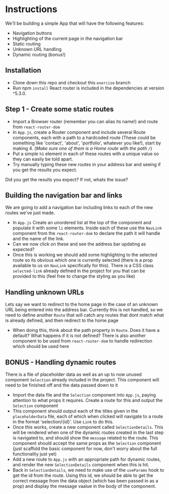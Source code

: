 # Instructions
We'll be building a simple App that will have the following features:
- Navigation buttons
- Highlighting of the current page in the navigation bar
- Static routing
- Unknown URL handling
- Dynamic routing (bonus!)

## Installation
- Clone down this repo and checkout this `exercise` branch
- Run npm `install`
React router is included in the dependencies at version ^5.3.0.

## Step 1 - Create some static routes
- Import a Browser router (remember you can alias its name!) and route from `react-router-dom`
- In `App.js`, create a Router component and include several Route components, each with a path to a hardcoded route (These could be something like 'contact', 'about', 'portfolio', whatever you like!), start by making 4. (*Make sure one of them is a Home route with the path `/`*)
- Put a simple `h1` element in each of these routes with a unique value so they can easily be told apart.
- Try manually typing these new routes in your address bar and seeing if you get the results you expect. 

Did you get the results you expect? If not, whats the issue?

## Building the navigation bar and links
We are going to add a navigation bar including links to each of the new routes we've just made.
- In `App.js` Create an unordered list at the top of the component and populate it with some `li` elements. Inside each of these use the `NavLink` component from the `react-router-dom` to declare the path it will handle and the name of the link.
- Can we now click on these and see the address bar updating as expected?
- Once this is working we should add some highlighting to the selected route so its obvious which one is currently selected (there is a prop available to us on `NavLink` specifically for this). There is a CSS class `selected-link` already defined in the project for you that can be provided to this (feel free to change the styling as you like)

## Handling unknown URLs
Lets say we want to redirect to the home page in the case of an unknown URL being entered into the address bar. Currently this is not handled, so we need to define another `Route` that will catch any routes that dont match what is already defined, and then redirect to the home page
- When doing this, think about the path property in `Route`. Does it have a default? What happens if it is not defined? There is also another component to be used from `react-router-dom` to handle redirection which should be used here

## BONUS - Handling dynamic routes
There is a file of placeholder data as well as an up to now unused component `Selection` already included in the project. This component will need to be finished off and the data passed down to it

- Import the data file and the `Selection` component into `App.js`, paying attention to what props it requires. Create a route for this and output the `Selection` component
- This component should output each of the titles given in the `placeholderData` file, each of which when clicked will navigate to a route in the format 'selection/{id}'. Use `Link` to do this.
- Once this works, create a new component called `SelectionDetails`. This will be rendered when one of the dynamic  routes created in the last step is navigated to, and should show the `message` related to the route. This component should accept the same props as the `Selection` component (just scaffold the basic component for now, don't worry about the full functionality just yet)
- Add a new route to `App.js` with an appropriate path for dynamic routes, and render the new `SelectionDetails` component when this is hit.
- Back in `SelectionDetails`, we need to make use of the `useParams` hook to get the id from the route. Using this id, we should be able to get the correct message from the data object (which has been passed in as a prop) and display the message vaalue in the body of the component.
